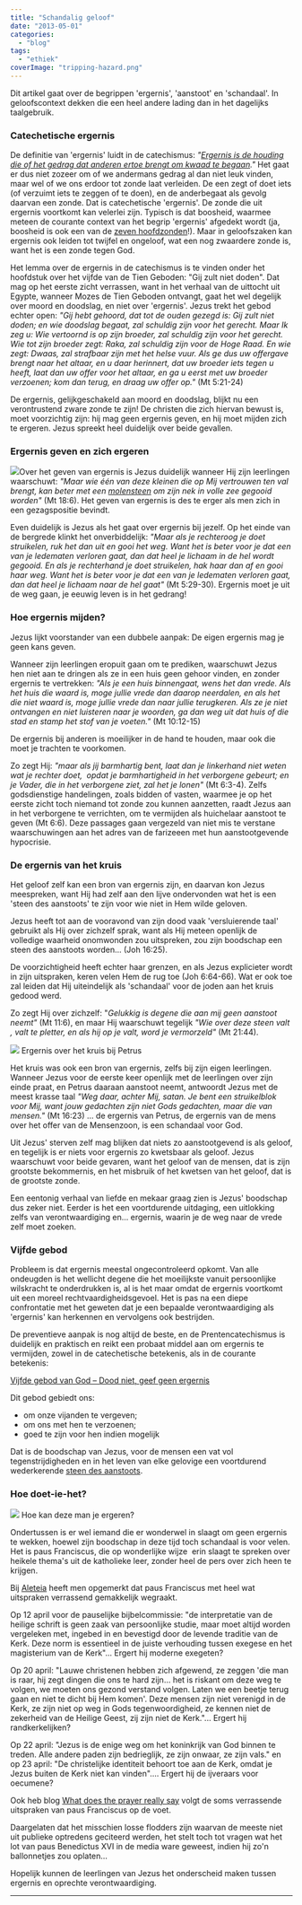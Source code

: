 ```yaml
---
title: "Schandalig geloof"
date: "2013-05-01"
categories: 
  - "blog"
tags: 
  - "ethiek"
coverImage: "tripping-hazard.png"
---
```


Dit artikel gaat over de begrippen 'ergernis', 'aanstoot' en 'schandaal'. In geloofscontext dekken die een heel andere lading dan in het dagelijks taalgebruik.

### Catechetische ergernis

De definitie van 'ergernis' luidt in de catechismus: _"_[_Ergernis is de houding die of het gedrag dat anderen ertoe brengt om kwaad te begaan_](http://rkdocumenten.nl/rkdocs/index.php?mi=600&doc=1&al=2284-2287)_."_ Het gaat er dus niet zozeer om of we andermans gedrag al dan niet leuk vinden, maar wel of we ons erdoor tot zonde laat verleiden. De een zegt of doet iets (of verzuimt iets te zeggen of te doen), en de anderbegaat als gevolg daarvan een zonde. Dat is catechetische 'ergernis'. De zonde die uit ergernis voortkomt kan velerlei zijn. Typisch is dat boosheid, waarmee meteen de courante context van het begrip 'ergernis' afgedekt wordt (ja, boosheid is ook een van de [zeven hoofdzonden](http://prentencatechismus.org/2011/01/17/twaalfde-artikel-vervolg-ik-geloof-in-het-eeuwig-leven/)!). Maar in geloofszaken kan ergernis ook leiden tot twijfel en ongeloof, wat een nog zwaardere zonde is, want het is een zonde tegen God.

Het lemma over de ergernis in de catechismus is te vinden onder het hoofdstuk over het vijfde van de Tien Geboden: "Gij zult niet doden". Dat mag op het eerste zicht verrassen, want in het verhaal van de uittocht uit Egypte, wanneer Mozes de Tien Geboden ontvangt, gaat het wel degelijk over moord en doodslag, en niet over 'ergernis'. Jezus trekt het gebod echter open: _"Gij hebt gehoord, dat tot de ouden gezegd is: Gij zult niet doden; en wie doodslag begaat, zal schuldig zijn voor het gerecht. Maar Ik zeg u: Wie vertoornd is op zijn broeder, zal schuldig zijn voor het gerecht. Wie tot zijn broeder zegt: Raka, zal schuldig zijn voor de Hoge Raad. En wie zegt: Dwaas, zal strafbaar zijn met het helse vuur. Als ge dus uw offergave brengt naar het altaar, en u daar herinnert, dat uw broeder iets tegen u heeft, laat dan uw offer voor het altaar, en ga u eerst met uw broeder verzoenen; kom dan terug, en draag uw offer op."_ (Mt 5:21-24)

De ergernis, gelijkgeschakeld aan moord en doodslag, blijkt nu een verontrustend zware zonde te zijn! De christen die zich hiervan bewust is, moet voorzichtig zijn: hij mag geen ergernis geven, en hij moet mijden zich te ergeren. Jezus spreekt heel duidelijk over beide gevallen.

### Ergernis geven en zich ergeren

![](images/molensteen-1024x359.jpg)Over het geven van ergernis is Jezus duidelijk wanneer Hij zijn leerlingen waarschuwt: _"Maar wie één van deze kleinen die op Mij vertrouwen ten val brengt, kan beter met een_ [_molensteen_](http://gelovenleren.wordpress.com/2011/04/19/molensteen/) _om zijn nek in volle zee gegooid worden"_ (Mt 18:6). Het geven van ergernis is des te erger als men zich in een gezagspositie bevindt.

Even duidelijk is Jezus als het gaat over ergernis bij jezelf. Op het einde van de bergrede klinkt het onverbiddelijk: _"Maar als je rechteroog je doet struikelen, ruk het dan uit en gooi het weg. Want het is beter voor je dat een van je ledematen verloren gaat, dan dat heel je lichaam in de hel wordt gegooid. En als je rechterhand je doet struikelen, hak haar dan af en gooi haar weg. Want het is beter voor je dat een van je ledematen verloren gaat, dan dat heel je lichaam naar de hel gaat"_ (Mt 5:29-30). Ergernis moet je uit de weg gaan, je eeuwig leven is in het gedrang!

### Hoe ergernis mijden?

Jezus lijkt voorstander van een dubbele aanpak: De eigen ergernis mag je geen kans geven.

Wanneer zijn leerlingen eropuit gaan om te prediken, waarschuwt Jezus hen niet aan te dringen als ze in een huis geen gehoor vinden, en zonder ergernis te vertrekken: _"Als je een huis binnengaat, wens het dan vrede. Als het huis die waard is, moge jullie vrede dan daarop neerdalen, en als het die niet waard is, moge jullie vrede dan naar jullie terugkeren. Als ze je niet ontvangen en niet luisteren naar je woorden, ga dan weg uit dat huis of die stad en stamp het stof van je voeten."_ (Mt 10:12-15)

De ergernis bij anderen is moeilijker in de hand te houden, maar ook die moet je trachten te voorkomen.

Zo zegt Hij: _"maar als jij barmhartig bent, laat dan je linkerhand niet weten wat je rechter doet,  opdat je barmhartigheid in het verborgene gebeurt; en je Vader, die in het verborgene ziet, zal het je lonen"_ (Mt 6:3-4). Zelfs godsdienstige handelingen, zoals bidden of vasten, waarmee je op het eerste zicht toch niemand tot zonde zou kunnen aanzetten, raadt Jezus aan in het verborgene te verrichten, om te vermijden als huichelaar aanstoot te geven (Mt 6:6). Deze passages gaan vergezeld van niet mis te verstane waarschuwingen aan het adres van de farizeeen met hun aanstootgevende hypocrisie.

### De ergernis van het kruis

Het geloof zelf kan een bron van ergernis zijn, en daarvan kon Jezus meespreken, want Hij had zelf aan den lijve ondervonden wat het is een 'steen des aanstoots' te zijn voor wie niet in Hem wilde geloven.

Jezus heeft tot aan de vooravond van zijn dood vaak 'versluierende taal' gebruikt als Hij over zichzelf sprak, want als Hij meteen openlijk de volledige waarheid onomwonden zou uitspreken, zou zijn boodschap een steen des aanstoots worden... (Joh 16:25).

De voorzichtigheid heeft echter haar grenzen, en als Jezus explicieter wordt in zijn uitspraken, keren velen Hem de rug toe (Joh 6:64-66). Wat er ook toe zal leiden dat Hij uiteindelijk als 'schandaal' voor de joden aan het kruis gedood werd.

Zo zegt Hij over zichzelf: "_Gelukkig is degene die aan mij geen aanstoot neemt"_ (Mt 11:6), en maar Hij waarschuwt tegelijk _"Wie over deze steen valt , valt te pletter, en als hij op je valt, word je vermorzeld"_ (Mt 21:44).

![](images/jesus-rebukes-peter-244x300.jpg) Ergernis over het kruis bij Petrus

Het kruis was ook een bron van ergernis, zelfs bij zijn eigen leerlingen. Wanneer Jezus voor de eerste keer openlijk met de leerlingen over zijn einde praat, en Petrus daaraan aanstoot neemt, antwoordt Jezus met de meest krasse taal _"Weg daar, achter Mij, satan. Je bent een struikelblok voor Mij, want jouw gedachten zijn niet Gods gedachten, maar die van mensen."_ (Mt 16:23) … de ergernis van Petrus, de ergernis van de mens over het offer van de Mensenzoon, is een schandaal voor God.

Uit Jezus' sterven zelf mag blijken dat niets zo aanstootgevend is als geloof, en tegelijk is er niets voor ergernis zo kwetsbaar als geloof. Jezus waarschuwt voor beide gevaren, want het geloof van de mensen, dat is zijn grootste bekommernis, en het misbruik of het kwetsen van het geloof, dat is de grootste zonde.  

Een eentonig verhaal van liefde en mekaar graag zien is Jezus' boodschap dus zeker niet. Eerder is het een voortdurende uitdaging, een uitlokking zelfs van verontwaardiging en... ergernis, waarin je de weg naar de vrede zelf moet zoeken.

### Vijfde gebod

Probleem is dat ergernis meestal ongecontroleerd opkomt. Van alle ondeugden is het wellicht degene die het moeilijkste vanuit persoonlijke wilskracht te onderdrukken is, al is het maar omdat de ergernis voortkomt uit een moreel rechtvaardigheidsgevoel. Het is pas na een diepe confrontatie met het geweten dat je een bepaalde verontwaardiging als 'ergernis' kan herkennen en vervolgens ook bestrijden.

De preventieve aanpak is nog altijd de beste, en de Prentencatechismus is duidelijk en praktisch en reikt een probaat middel aan om ergernis te vermijden, zowel in de catechetische betekenis, als in de courante betekenis:

[Vijfde gebod van God – Dood niet, geef geen ergernis](http://prentencatechismus.org/2011/02/10/de-geboden-vijfde-gebod-van-god-vervolg-dood-niet-geef-geen-ergernis-2/)

Dit gebod gebiedt ons:

- om onze vijanden te vergeven;
- om ons met hen te verzoenen;
- goed te zijn voor hen indien mogelijk

Dat is de boodschap van Jezus, voor de mensen een vat vol tegenstrijdigheden en in het leven van elke gelovige een voortdurend wederkerende [steen des aanstoots](http://nikolaassintobin.blogspot.be/2013/04/een-aanstootgevend-verhaal-van-vergeving.html "Nikolaas Sintobin - Een aanstootgevend verhaal van vergeving").

### Hoe doet-ie-het?

![](images/pope-francis-smiling-150x150.jpg) Hoe kan deze man je ergeren?

Ondertussen is er wel iemand die er wonderwel in slaagt om geen ergernis te wekken, hoewel zijn boodschap in deze tijd toch schandaal is voor velen. Het is paus Franciscus, die op wonderlijke wijze  erin slaagt te spreken over heikele thema's uit de katholieke leer, zonder heel de pers over zich heen te krijgen.

Bij [Aleteia](http://www.aleteia.org/en/article/the-spell-of-pope-francis-1141001) heeft men opgemerkt dat paus Franciscus met heel wat uitspraken verrassend gemakkelijk wegraakt.

Op 12 april voor de pauselijke bijbelcommissie: "de interpretatie van de heilige schrift is geen zaak van persoonlijke studie, maar moet altijd worden vergeleken met, ingebed in en bevestigd door de levende traditie van de Kerk. Deze norm is essentieel in de juiste verhouding tussen exegese en het magisterium van de Kerk"... Ergert hij moderne exegeten?

Op 20 april: "Lauwe christenen hebben zich afgewend, ze zeggen 'die man is raar, hij zegt dingen die ons te hard zijn... het is riskant om deze weg te volgen, we moeten ons gezond verstand volgen. Laten we een beetje terug gaan en niet te dicht bij Hem komen'. Deze mensen zijn niet verenigd in de Kerk, ze zijn niet op weg in Gods tegenwoordigheid, ze kennen niet de zekerheid van de Heilige Geest, zij zijn niet de Kerk."... Ergert hij randkerkelijken?

Op 22 april: "Jezus is de enige weg om het koninkrijk van God binnen te treden. Alle andere paden zijn bedrieglijk, ze zijn onwaar, ze zijn vals." en op 23 april: "De christelijke identiteit behoort toe aan de Kerk, omdat je Jezus buiten de Kerk niet kan vinden".... Ergert hij de ijveraars voor oecumene?

Ook heb blog [What does the prayer really say](http://wdtprs.com/blog/2013/04/pope-francis-the-devil-and-you/?utm_source=rss&utm_medium=rss&utm_campaign=pope-francis-the-devil-and-you "Pope Francis, the Devil, and You") volgt de soms verrassende uitspraken van paus Franciscus op de voet.

Daargelaten dat het misschien losse flodders zijn waarvan de meeste niet uit publieke optredens geciteerd werden, het stelt toch tot vragen wat het lot van paus Benedictus XVI in de media ware geweest, indien hij zo'n ballonnetjes zou oplaten...

Hopelijk kunnen de leerlingen van Jezus het onderscheid maken tussen ergernis en oprechte verontwaardiging.

* * *


